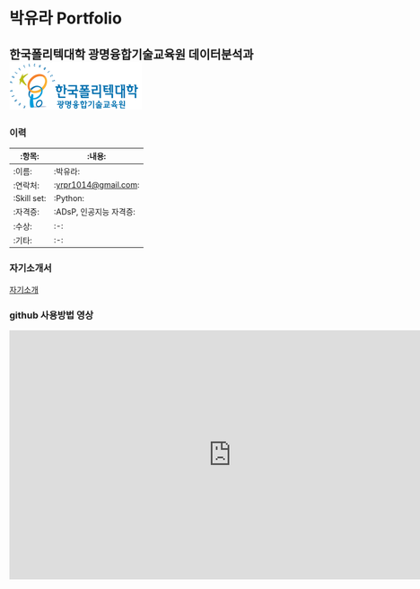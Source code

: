 # 박유라 Portfolio
## 한국폴리텍대학 광명융합기술교육원 데이터분석과 <img src="광명 폴리텍 로고.png"/> <br>


### 이력

|:항목:|:내용:|
|------|---|
|:이름:|:박유라:|
|:연락처:|:yrpr1014@gmail.com:|
|:Skill set:|:Python:|
|:자격증:|:ADsP, 인공지능 자격증:|
|:수상:|:-:|
|:기타:|:-:|

### 자기소개서

[ 자기소개 ](/project.pptx) <br>

### github 사용방법 영상
<iframe width="790" height="444" src="https://www.youtube.com/embed/ChM7Fw0QMUI" title="YouTube video player" frameborder="0" allow="accelerometer; autoplay; clipboard-write; encrypted-media; gyroscope; picture-in-picture" allowfullscreen></iframe>



